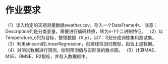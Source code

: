 # 作业要求
（1）读入给定的天期测量数据weather.csv，存入一个DataFrame中。
 注意：Description列是分类变量，需要进行编码转换，转为n-1个二进制特征。
（2）以Temperature_c列为目标，整理数据（X,y），以7：3划分成训练集和测试集。
（3）利用sklearn的LinearRegression，创建线性回归模型，拟合上述数据。
（4）对测试数据进行预测，绘制预测值与实际值的散点图。
（5）计算MAE、MSE、RMSE、R2指标，并存入数据框中。